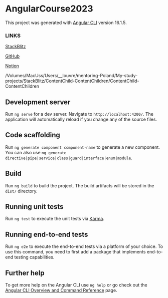 # AngularCourse2023

This project was generated with [Angular CLI](https://github.com/angular/angular-cli) version 16.1.5.

### LINKS

[StackBlitz](https://stackblitz.com/~/github.com/igor2000xp/ContentChild-ContentChildren)

[GitHub](https://github.com/igor2000xp/ContentChild-ContentChildren)

[Notion](https://www.notion.so/ContentChild-ContentChildren-Angular-1306bddbc491801d9a2cd481a955d436)

/Volumes/MacUss/Users/__louvre/mentoring-Poland/My-study-projects/StackBlitz/ContentChild-ContentChildren/ContentChild-ContentChildren

## Development server

Run `ng serve` for a dev server. Navigate to `http://localhost:4200/`. The application will automatically reload if you change any of the source files.

## Code scaffolding

Run `ng generate component component-name` to generate a new component. You can also use `ng generate directive|pipe|service|class|guard|interface|enum|module`.

## Build

Run `ng build` to build the project. The build artifacts will be stored in the `dist/` directory.

## Running unit tests

Run `ng test` to execute the unit tests via [Karma](https://karma-runner.github.io).

## Running end-to-end tests

Run `ng e2e` to execute the end-to-end tests via a platform of your choice. To use this command, you need to first add a package that implements end-to-end testing capabilities.

## Further help

To get more help on the Angular CLI use `ng help` or go check out the [Angular CLI Overview and Command Reference](https://angular.io/cli) page.
